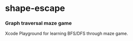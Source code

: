 # shape-escape
### Graph traversal maze game

Xcode Playground for learning BFS/DFS through maze game.
